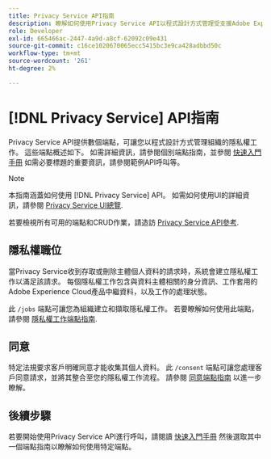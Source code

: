 ```yaml
---
title: Privacy Service API指南
description: 瞭解如何使用Privacy Service API以程式設計方式管理受支援Adobe Experience Cloud應用程式的隱私權工作。
role: Developer
exl-id: 665466ac-2447-4a9d-a8cf-62092c09e431
source-git-commit: c16ce1020670065ecc5415bc3e9ca428adbbd50c
workflow-type: tm+mt
source-wordcount: '261'
ht-degree: 2%

---
```


# [!DNL Privacy Service] API指南

Privacy Service API提供數個端點，可讓您以程式設計方式管理組織的隱私權工作。 這些端點概述如下。 如需詳細資訊，請參閱個別端點指南，並參閱 [快速入門手冊](./getting-started.md) 如需必要標題的重要資訊，請參閱範例API呼叫等。

>[!NOTE]
>
>本指南涵蓋如何使用 [!DNL Privacy Service] API。 如需如何使用UI的詳細資訊，請參閱 [Privacy Service UI總覽](../ui/overview.md).

若要檢視所有可用的端點和CRUD作業，請造訪 [Privacy Service API參考](https://www.adobe.io/experience-platform-apis/references/privacy-service/).

## 隱私權職位

當Privacy Service收到存取或刪除主體個人資料的請求時，系統會建立隱私權工作以滿足該請求。 每個隱私權工作包含與資料主體相關的身分資訊、工作套用的Adobe Experience Cloud產品中繼資料，以及工作的處理狀態。

此 `/jobs` 端點可讓您為組織建立和擷取隱私權工作。 若要瞭解如何使用此端點，請參閱 [隱私權工作端點指南](./privacy-jobs.md).

## 同意

特定法規要求客戶明確同意才能收集其個人資料。 此 `/consent` 端點可讓您處理客戶同意請求，並將其整合至您的隱私權工作流程。 請參閱 [同意端點指南](./consent.md) 以進一步瞭解。

## 後續步驟

若要開始使用Privacy Service API進行呼叫，請閱讀 [快速入門手冊](./getting-started.md) 然後選取其中一個端點指南以瞭解如何使用特定端點。
